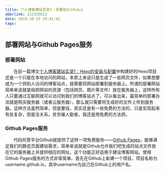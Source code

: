 ```yaml
---
title: 个人博客建站实录2：部署在Github上
abbrlink: 212335613
date: 2019-10-23 19:41:41
tags:
---
```


## 部署网站与Github Pages服务

### 部署网站

&#160; &#160; &#160; &#160;在前一篇博文[个人博客建站实录1：Hexo的安装与配置](https://blog.litiezhu.cn/4141265970/)中构建好的Hexo项目还是一个只能在本地访问的网站，本质上来说只是生成了一些网页文件，如果想要成为一个供别人访问的博客站点，就需要将网站部署到服务器上。所谓的部署网站简单来说就是指把网站的资源（包括网页、图片等文件）放在服务器上，这样所有人只要通过互联网就可以访问到我们的博客站点了。可以看出来，最简单的部署办法就是购买服务器（或者云服务器），那么就只需要将生成好的文件上传到服务器。这种方法虽然简单，但是要钱，其实还是有一些免费的方法的，只是实现起来有些复杂，但是没关系，贫穷催人勤奋，我还是用免费的方法把。

### Github Pages服务

&#160; &#160; &#160; &#160;代码托管平台Github就提供了这样一项免费服务——[Github Pages](https://pages.github.com)，能够满足我们的静态页面建站需求，简单来说就是Github允许我们吧生成的站点文件放在它的服务器上并提供相应的网址，这个功能正好适用于建设博客网站。使用Github Pages服务的方式非常简单。首先在Github上新建一个项目，项目名称为username.github.io，其中username为自己在Github上的用户名。